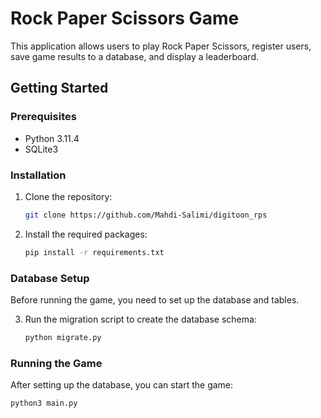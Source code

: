 # Rock Paper Scissors Game

This application allows users to play Rock Paper Scissors, register users, save game results to a database, and display a leaderboard.

## Getting Started

### Prerequisites

- Python 3.11.4
- SQLite3

### Installation

1. Clone the repository:

    ```bash
    git clone https://github.com/Mahdi-Salimi/digitoon_rps
    ```

2. Install the required packages:

    ```bash
    pip install -r requirements.txt
    ```

### Database Setup

Before running the game, you need to set up the database and tables.

3. Run the migration script to create the database schema:

    ```bash
    python migrate.py
    ```

### Running the Game

After setting up the database, you can start the game:

```bash
python3 main.py



